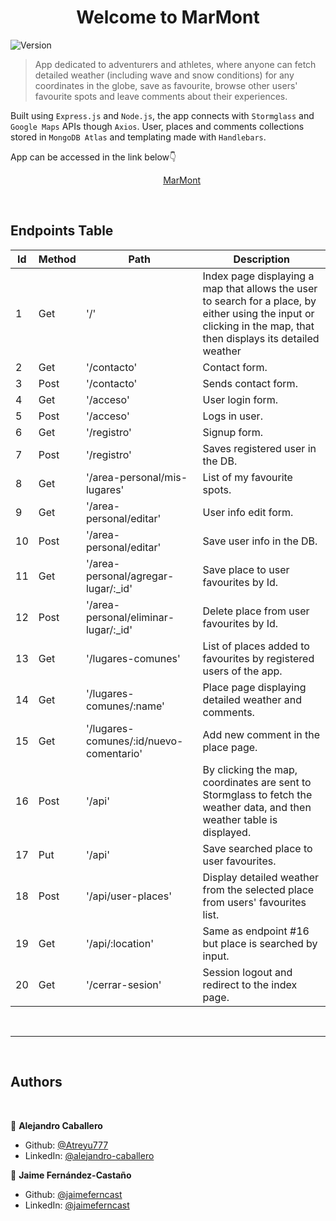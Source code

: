 <h1 align="center">Welcome to MarMont</h1>
<p>
  <img alt="Version" src="https://img.shields.io/badge/version-1.0.0-blue.svg?cacheSeconds=2592000" />
</p>

> App dedicated to adventurers and athletes, where anyone can fetch detailed weather (including wave and snow conditions) for any coordinates in the globe, save as favourite, browse other users' favourite spots and leave comments about their experiences.

Built using <code>Express.js</code> and <code>Node.js</code>, the app connects with <code>Stormglass</code> and <code>Google Maps</code> APIs though <code>Axios</code>. User, places and comments collections stored in <code>MongoDB Atlas</code> and templating made with <code>Handlebars</code>.

App can be accessed in the link below👇

&nbsp; &nbsp; &nbsp; &nbsp; &nbsp; &nbsp; &nbsp; &nbsp; &nbsp; &nbsp; &nbsp; &nbsp; &nbsp; &nbsp; &nbsp; &nbsp; &nbsp; &nbsp; &nbsp; &nbsp; &nbsp; &nbsp; &nbsp; &nbsp; &nbsp; &nbsp; &nbsp; &nbsp; &nbsp; &nbsp; &nbsp; [MarMont](https://marmontapp.herokuapp.com/)

<br/>

## Endpoints Table

|Id|Method|Path|Description|
|---|---|---|---|
|1|Get|'/'|Index page displaying a map that allows the user to search for a place, by either using the input or clicking in the map, that then displays its detailed weather|
|2|Get|'/contacto'|Contact form.|
|3|Post|'/contacto'|Sends contact form.|
|4|Get|'/acceso'|User login form.|
|5|Post|'/acceso'|Logs in user.|
|6|Get|'/registro'|Signup form.|
|7|Post|'/registro'|Saves registered user in the DB.|
|8|Get|'/area-personal/mis-lugares'|List of my favourite spots.|
|9|Get|'/area-personal/editar'|User info edit form.|
|10|Post|'/area-personal/editar'|Save user info in the DB.|
|11|Get|'/area-personal/agregar-lugar/:_id'|Save place to user favourites by Id.|
|12|Post|'/area-personal/eliminar-lugar/:_id'|Delete place from user favourites by Id.|
|13|Get|'/lugares-comunes'|List of places added to favourites by registered users of the app.|
|14|Get|'/lugares-comunes/:name'|Place page displaying detailed weather and comments.|
|15|Get|'/lugares-comunes/:id/nuevo-comentario'|Add new comment in the place page.|
|16|Post|'/api'|By clicking the map, coordinates are sent to Stormglass to fetch the weather data, and then weather table is displayed.|
|17|Put|'/api'|Save searched place to user favourites.|
|18|Post|'/api/user-places'|Display detailed weather from the selected place from users' favourites list.|
|19|Get|'/api/:location'|Same as endpoint #16 but place is searched by input.|
|20|Get|'/cerrar-sesion'|Session logout and redirect to the index page.|

<br/>
<hr>
<br/>

## Authors

<br/>

👤 **Alejandro Caballero**

* Github: [@Atreyu777](https://github.com/Atreyu777)
* LinkedIn: [@alejandro-caballero](https://linkedin.com/in/alejandro-caballero-15946a1ba)

👤 **Jaime Fernández-Castaño**

* Github: [@jaimeferncast](https://github.com/jaimeferncast)
* LinkedIn: [@jaimeferncast](https://linkedin.com/in/jaimeferncast)